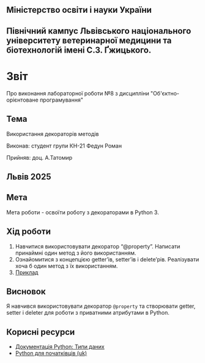 ## Міністерство освіти і науки України

## Північний кампус Львівського національного університету ветеринарної медицини та біотехнологій імені С.З. Ґжицького.

# Звіт
Про виконання лабораторної роботи №8 з дисципліни "Об'єктно-орієнтоване програмування"

## Тема
Використання декораторів методів

Виконав: студент групи КН-21 Федун Роман

Прийняв: доц. А.Татомир

## Львів 2025

## Мета

Мета роботи - освоїти роботу з декораторами в Python 3.

## Хід роботи

1. Навчитися використовувати декоратор “@property”. Написати принаймні
один метод з його використанням.
2. Ознайомитися з концепцією getter’ів, setter’ів і delete’рів. Реалізувати хоча
б один метод з їх використанням.
3. [Приклад](cod.py)

## Висновок

Я навчився використовувати декоратор `@property` та створювати getter, setter і deleter для роботи з приватними атрибутами в Python.

## Корисні ресурси

- [Документація Python: Типи даних](https://www.learnpython.org/en/Variables_and_Types)
- [Python для початківців (uk)](https://uk.wikipedia.org/wiki/Python)